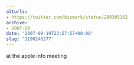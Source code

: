 ```yaml
---
alturls:
- https://twitter.com/bismark/status/280305162
archive:
- 2007-09
date: '2007-09-19T23:57:57+00:00'
slug: '1190246277'
---
```


at the apple info meeting


